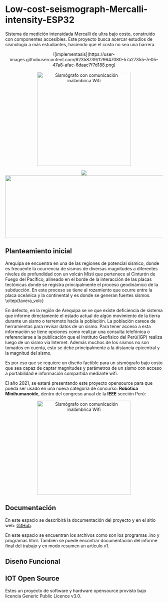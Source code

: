 


# Low-cost-seismograph-Mercalli-intensity-ESP32
Sistema de medición intensidada Mercalli de ultra bajo costo, construido con componentes accesibles. Este proyecto busca acercar estudios de sismología a más estudiantes, haciendo que el costo no sea una barrera.

<p align="center">
![implementasis](https://user-images.githubusercontent.com/62358739/129647080-57a27355-7e05-47a8-afac-6daac7f7d188.png)
</p>

<p align="center">
  <a href="https:www.youtube.com/c/levem"><img src="![implementasis](https://user-images.githubusercontent.com/62358739/129646759-71f9ec2b-a7d9-4634-aefc-af9049a3fdc2.png)" width="300" alt="Sismógrafo con comunicación inalámbrica Wifi" /></a>
</p>


<p align="center">
  <img src="https://user-images.githubusercontent.com/62358739/129646782-c0365116-a857-4e23-ac4c-3dcd02834b14.png>
</p>


<p align="center">
  <img width="600" height="200" src="![implementasis](https://user-images.githubusercontent.com/62358739/129646866-18f1ec0a-d104-4aff-8796-3083c419b52b.png)">
</p>



## Planteamiento inicial
Arequipa se encuentra en una de las regiones de potencial sísmico, donde es frecuente la ocurrencia de sismos de diversas magnitudes a diferentes niveles de profundidad con un  volcán Misti que pertenece al Cinturón de Fuego del Pacífico, alineado en el borde de la interacción de las placas tectónicas donde se registra principalmente el proceso geodinámico de la subducción. En este proceso se tiene al rozamiento que ocurre entre la placa oceánica y la continental y es donde se generan fuertes sismos. \citep{tavera_volc} 

En defecto, en la región de Arequipa se ve que existe deficiencia de sistema que informe directamente el estado actual de algún movimiento de la tierra durante un sismo o terremoto hacia la población. La población carece de herramientas para revisar datos de un sismo. Para tener acceso a esta información se tiene opciones como realizar una consulta telefónica o referenciarse a la publicación que el Instituto Geofísico del Perú(IGP) realiza luego de un sismo via Internet. Además muchos de los sismos no son tomados en cuenta, esto se debe principalmente a la distancia epicentral y la magnitud del sismo.

Es por eso que se requiere un diseño factible para un sismógrafo bajo costo que sea capaz de captar magnitudes y parámetros de un sismo con acceso a portabilidad e información compartida mediante wifi.

El año 2021, se estará presentando este proyecto opensource para que pueda ser usado en una nueva categoría de concurso: **Robótica Minihumanoide**, dentro del congreso anual de la **IEEE** sección Perú: 


<p align="center">
  <a href="https:www.youtube.com/c/levem"><img src="![implementasis](![captures](https://user-images.githubusercontent.com/62358739/129646513-32ea6454-3a68-4d9b-9d57-d95ec313fc27.png))" width="300" alt="Sismógrafo con comunicación inalámbrica Wifi" /></a>
</p>



## Documentación
En este espacio se describirá la documentación del proyecto y en el sitio web: [GitHub](https://github.com/JhoelRN/Low-cost-seismograph-Mercalli-intensity-ESP32).

En este espacio se encuentran los archivos como son los programas .ino y programas html. 
También se puede encontrar documentación del informe final del trabajo y en modo resumen un artículo v1.


## Diseño Funcional
  
  
  

## IOT Open Source
Estes un proyecto de software y hardware opensource provisto bajo licencia Generic Public Licence v3.0. 









